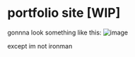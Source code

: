 # portfolio site [WIP]

gonnna look something like this:
![image](https://user-images.githubusercontent.com/92818054/231292422-2e4075ae-218e-47e7-a705-985d73dc4f26.png)

except im not ironman

